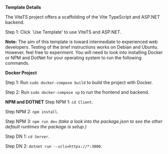 **Template Details**

The ViteTS project offers a scaffolding of the Vite TypeScript and ASP.NET backend. 

Step 1: Click `Use Template' to use ViteTS and ASP.NET.

**Note:** The aim of this template is toward intermediate to experienced web developers. Testing of the brief instructions works on Debian and Ubuntu. However, feel free to experiment. You will need to look into installing Docker or NPM and DotNet for your operating system to run the following commands.

**Docker Project**

Step 1: Run ```sudo docker-compose build``` to build the project with Docker.

Step 2: Run ```sudo docker-compose up``` to run the frontend and backend.

**NPM and DOTNET**
Step NPM 1: ```cd Client```.

Step NPM 2: ```npm install```.

Step NPM 3: ```npm run dev``` *(take a look into the package.json to see the other default runtimes the package is setup.)*

Step DN 1: ```cd Server```.

Step DN 2: ```dotnet run --urls=https://*:3000```.